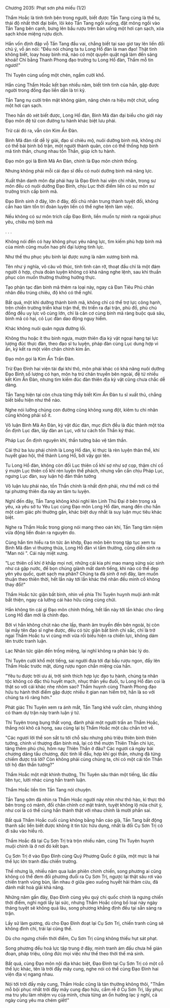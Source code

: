 




Chương 2035: Phạt sơn phá miếu (1/2)


Thẩm Hoắc là tính tình bên trong người, biết được Tần Tang cùng là thể tu, thái độ nhất thời đại biến, lôi kéo Tần Tang ngồi xuống, đặt mông ngồi vào Tần Tang bên cạnh, bưng lên bầu rượu trên bàn uống một hơi cạn sạch, xóa sạch khóe miệng rượu dịch.

Hắn vốn định đập vỗ Tần Tang đầu vai, chẳng biết tại sao giơ tay lên liền đổi chủ ý, vỗ án nói: "Đều nói chúng ta tu Long Hổ đàn là man đạo! Thật tình không biết, loay hoay binh mã, nào có một quyền quật ngã làm đến sảng khoái! Chỉ bằng Thanh Phong đạo trưởng tu Long Hổ đàn, Thẩm mỗ tin ngươi!"

Thi Tuyên cùng uống một chén, ngầm cười khổ.

Hắn cùng Thẩm Hoắc kết bạn nhiều năm, biết tính tình của hắn, gặp được người trong đồng đạo liền dẫn là tri kỷ.

Tần Tang nụ cười trên mặt không giảm, nâng chén ra hiệu một chút, uống một hơi cạn sạch.

Theo hắn dò xét biết được, Long Hổ đàn, Binh Mã đàn đại biểu cho giới này Đạo môn đệ tử con đường tu hành khác biệt lưu phái.

Trừ cái đó ra, vẫn còn Kim Ấn Đàn.

Binh Mã đàn rất dễ lý giải, đạo sĩ chiêu mộ, nuôi dưỡng binh mã, không chỉ có thể bài binh bố trận, một người thành quân, còn có thể thống hợp binh mã tinh thần, chung nhau tồn Thần, giúp ích tu hành.

Đạo môn gọi là Binh Mã An Đàn, chính là Đạo môn chính thống.

Nhưng không phải mỗi cái đạo sĩ đều có nuôi dưỡng binh mã năng lực.

Xuất thân danh môn đại phái hay là Đạo Đình hai viện chi nhân, trong sư môn đều có nuôi dưỡng Đạo Binh, chịu Lục thời điểm liền có sư môn sư trưởng trích cấp binh mã.

Đạo Binh sinh ở đây, lớn ở đây, đối chủ nhân trung thành tuyệt đối, không cần hao tâm tổn trí đoàn luyện liền có thể nghe lệnh làm việc.

Nếu không có sư môn trích cấp Đạo Binh, liền muốn tự mình ra ngoài phục yêu, chiêu mộ binh mã

. . .

Không nói đến có hay không phục yêu năng lực, tìm kiếm phù hợp binh mã của mình cũng muốn hao phí đại lượng tinh lực.

Như thế thu phục yêu binh lại được xưng là năm xương binh mã.

Tên như ý nghĩa, vô câu vô thúc, tính tình càn rỡ, thoạt đầu chỉ là một đám người ô hợp, chưa đoàn luyện không có khả năng nghe lệnh, sau khi thuần phục còn muốn thường thường hưởng thực.

Tạo phản tạc đàn binh mã thêm ra loại này, ngay cả Đan Tiêu Phủ chân nhân đều trúng chiêu, độ khó có thể nghĩ.

Bất quá, một khi dưỡng thành binh mã, không chỉ có thể trợ lực công hạnh, trên chiến trường triển khai trận thế, thi triển ra đại trận, phù đồ, phù chú đồng đều uy lực vô cùng lớn, chỉ là căn cơ cùng binh mã ràng buộc quá sâu, binh mã có hại, có Lục đàn dao động nguy hiểm.

Khác không nuôi quân ngựa đường lối.

Không thu hoặc ít thu binh ngựa, mượn thiên địa kỳ vật ngoại hạng tại lực lượng đúc thực đàn, theo đạo sĩ tu luyện, pháp đàn cùng Lục dung hợp vì ấn, ký kết ra một viên chân chính kim ấn.

Đạo môn gọi là Kim Ấn Trấn Đàn.

Trừ Đạo Đình hai viện tài đại khí thô, môn phái khác có khả năng nuôi dưỡng Đạo Binh số lượng có hạn, môn hạ trừ chân truyền bên ngoài, đệ tử nhiều kết Kim Ấn Đàn, nhưng tìm kiếm đúc đàn thiên địa kỳ vật cũng chưa chắc dễ dàng.

Tần Tang hiện tại còn chưa từng thấy biết Kim Ấn Đàn tu sĩ xuất thủ, chẳng biết biểu hiện như thế nào.

Nghe nói lưỡng chủng con đường cũng không xung đột, kiêm tu chi nhân cũng không phải số ít.

Vô luận Binh Mã An Đàn, kỳ vật đúc đàn, mục đích đều là đúc thành một tòa ổn định Lục đàn, lấy đàn an Lục, với tư cách tồn Thần ký thác.

Pháp Lục ổn định nguyên khí, thần tướng bảo vệ tâm thần.

Cái thứ ba lưu phái chính là Long Hổ đàn, kì thực là rèn luyện thân thể, khí huyết giao hội, thế thành Long Hổ, bởi vậy gọi tên.

Tu Long Hổ đàn, không còn đối Lục thiên cố khí sợ như sợ cọp, thậm chí cố ý mượn Lục thiên cố khí rèn luyện thể phách, nhưng vẫn cần chịu Pháp Lục, ngưng Lục đàn, suy luận hộ đàn thần tướng

Vô luận lưu phái nào, tồn Thần chính là nhất định phải, như thế mới có thể tại phương thiên địa này an tâm tu luyện.

Nghĩ đến đây, Tần Tang không khỏi nghĩ lên Linh Thú Đại ở bên trong xà yêu, xà yêu sở tu Yêu Lục cùng Đạo môn Long Hổ đàn, mang đến cho hắn một cảm giác phi thường gần, khác biệt duy nhất là suy luận mục tiêu khác biệt.

Nghe ra Thẩm Hoắc trong giọng nói mang theo oán khí, Tần Tang tâm niệm vừa động liền đoán ra nguyên do.

Cùng hắn tìm hiểu ra tin tức ăn khớp, Đạo môn bên trong tập tục xem tu Binh Mã đàn vì thượng thừa, Long Hổ đàn vì tầm thường, cũng diễn sinh ra "Man nói ". Cái này miệt xưng.

"Lục thiên cố khí ở khắp mọi nơi, những cái kia phi mao mang sừng súc sinh như cá gặp nước, để bọn chúng giành mất danh tiếng, khi nào có thể dẹp yên yêu quốc, quét sạch ma phân? Chúng ta đã sinh ở nơi đây, làm muốn thuận theo thiên thời, hết lần này tới lần khác thế nhân đều minh cổ không thay đổi!"

Thẩm Hoắc tức giận bất bình, nhìn về phía Thi Tuyên huynh muội ánh mắt bất thiện, ngay cả lưỡng cái hảo hữu cũng cùng chửi.

Hắn không tin cái gì Đạo môn chính thống, hết lần này tới lần khác cho rằng Long Hổ đàn mới là chính đạo.

Bởi vì hắn không chút nào che lấp, thanh âm truyền đến bên ngoài, bị còn lại mấy tên đạo sĩ nghe được, đều có tức giận bất bình chi sắc, chỉ là trở ngại Thẩm Hoắc tu vi cùng mới vừa rồi biểu hiện ra chiến lực, không dám lên trước tranh luận.

Lạc Nhân tức giận đến trống miệng, lại nghĩ không ra phản bác lý do.

Thi Tuyên cười khổ một tiếng, sai người đưa tới đại bầu rượu ngon, đẩy lên Thẩm Hoắc trước mặt, dùng rượu ngon chắn miệng của hắn.

"Yêu tu được trời ưu ái, trời sinh thích hợp lực đạo tu hành, chúng ta nhân tộc không có đặc thù huyết mạch, nhục thân yếu đuối, tu Long Hổ đàn coi là thật so với cái khác nhẹ nhõm sao? Thẩm huynh cùng Thanh Phong đạo hữu tu hành thời điểm gặp được nhiều ít gian nan hiểm trở, hẳn là so với chúng ta rõ ràng hơn."

Phát giác Thi Tuyên xem ra ánh mắt, Tần Tang khẽ vuốt cằm, nhưng không có tham dự trận này tranh luận ý tứ.

Thi Tuyên trong bụng thất vọng, đành phải một người trấn an Thẩm Hoắc, thẳng nói khô cả họng, sau cùng lại bị Thẩm Hoắc một câu chắn trở về.

"Các ngươi lời thề son sắt tu tới chỗ sâu nhưng phù triệu thiên binh thiên tướng, chinh vì thượng đàn binh mã, lại có thể mượn Thiên Thần chi lực, tăng thêm phù chú, hôm nay Thiên Thần ở đâu? Các ngươi cả ngày bái chương dâng tấu chương, đức tinh lễ đấu, hợp khí gọi thần, nhưng đã từng chiếm được trả lời? Còn không phải cùng chúng ta, chỉ có một cái tồn Thần tới hộ đàn thần tướng?"

Thẩm Hoắc một mặt khinh thường, Thi Tuyên sâu thán một tiếng, lắc đầu liên tục, lười nhác cùng hắn tranh luận.

Thẩm Hoắc liền tìm Tần Tang nói chuyện.

Tần Tang sớm đã nhìn ra Thẩm Hoắc người này nhìn như thô hào, kì thực thô bên trong có mảnh, đối chân chính cơ mật tránh, tuyệt không lộ nửa chút ý, như coi là có thể cùng hắn thành thật với nhau chính là mười phần sai.

Bất quá Thẩm Hoắc cuối cùng không bằng hắn cáo già, Tần Tang bất động thanh sắc liền biết được không ít tin tức hữu dụng, nhất là đối Cụ Sơn Trị có đi sâu vào hiểu rõ.

Thẩm Hoắc đã tại Cụ Sơn Trị trà trộn nhiều năm, cùng Thi Tuyên huynh muội chính là ở nơi đó kết bạn.

Cụ Sơn Trị ở vào Đạo Đình cùng Quỷ Phương Quốc ở giữa, một mực là hai thế lực lớn tranh đấu chiến trường.

Thế nhưng là, nhiều năm qua luân phiên chinh chiến, song phương ai cũng không có thể đem đối phương đuổi ra Cụ Sơn Trị, ngược lại thật sâu rơi vào chiến tranh vũng bùn, lẫn nhau ở giữa gieo xuống huyết hải thâm cừu, đã đánh mất hoà giải khả năng.

Những năm gần đây, Đạo Đình cùng yêu quỷ chi quốc chính là ngưng chiến thời điểm, nghỉ ngơi lấy lại sức, nhưng Thẩm Hoắc công bố loại này ngày tháng tuyệt sẽ không quá lâu, song phương khẳng định đều tại sẵn sàng ra trận.

Lấy sử làm gương, dù cho Đạo Đình đoạt lại Cụ Sơn Trị, chiến tranh cũng sẽ không đình chỉ, trái lại cũng thế.

Dù cho ngưng chiến thời điểm, Cụ Sơn Trị cũng không thiếu hụt sát phạt.

Song phương đều hoả lực tập trung ở đây, minh tranh ám đấu chưa hề gián đoạn, pháp triệu, công đức mọi việc như thế theo thời thế mà sinh.

Bất quá, cùng Đạo môn nội địa khác biệt, Đạo Đình tại Cụ Sơn Trị có một cỗ thế lực khác, tên là trời đầy mây cung, nghe nói có thể cùng Đạo Đình hai viện địa vị ngang nhau.

Nói tới trời đầy mây cung, Thẩm Hoắc cũng là tán thưởng không thôi, "Thẩm mỗ bội phục nhất trời đầy mây cung đạo hữu, cắm rễ ở Cụ Sơn Trị, lấy phục ma tru yêu làm nhiệm vụ của mình, chưa từng an ổn hưởng lạc ý nghĩ, cả ngày cùng yêu ma chém giết!"




